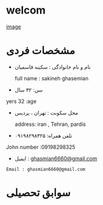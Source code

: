 # welcom

[image](src)

# مشخصات فردی 

 - نام و نام خانوادگی : سکینه قاسمیان 

    full name : sakineh ghasemian 
 
 -  سن: ۳۲ سال
  
  yers 32 :age
 
  -  محل سکونت : تهران ، پردیس
 
       address: iran , Tehran, pardis 
     
   -   تلفن همراه: ۰۹۱۹۸۲۹۸۳۲۵ 
   
   John number :09198298325
   
   -  ایمیل : ghasmian6660@gmail.com 
   
    Email : ghasmian6660@gmail.com 
 
# سوابق تحصیلی
 

     


     
 
